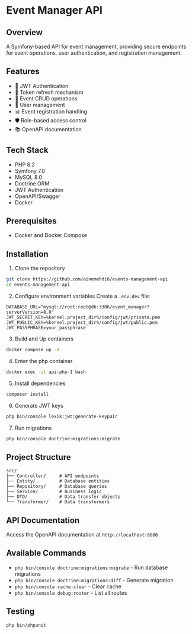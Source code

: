 # Event Manager API

## Overview
A Symfony-based API for event management, providing secure endpoints for event operations, user authentication, and registration management.

## Features
- 🔐 JWT Authentication
- 🔄 Token refresh mechanism
- 📝 Event CRUD operations
- 👥 User management
- 📊 Event registration handling
- 🛡️ Role-based access control
- 📚 OpenAPI documentation

## Tech Stack
- PHP 8.2
- Symfony 7.0
- MySQL 8.0
- Doctrine ORM
- JWT Authentication
- OpenAPI/Swagger
- Docker

## Prerequisites
- Docker and Docker Compose

## Installation

1. Clone the repository
```bash
git clone https://github.com/ainemehdi6/events-management-api
cd events-management-api
```

2. Configure environment variables
   Create a `.env.dev` file:
```env
DATABASE_URL="mysql://root:root@db:3306/event_manager?serverVersion=8.0"
JWT_SECRET_KEY=%kernel.project_dir%/config/jwt/private.pem
JWT_PUBLIC_KEY=%kernel.project_dir%/config/jwt/public.pem
JWT_PASSPHRASE=your_passphrase
```

3. Build and Up containers
```bash
docker compose up -d
```

4. Enter the php container
```bash
docker exec -it api-php-1 bash
```

5. Install dependencies
```bash
composer install
```

6. Generate JWT keys
```bash
php bin/console lexik:jwt:generate-keypair
```

7. Run migrations
```bash
php bin/console doctrine:migrations:migrate
```

## Project Structure
```
src/
├── Controller/     # API endpoints
├── Entity/         # Database entities
├── Repository/     # Database queries
├── Service/        # Business logic
├── DTO/            # Data transfer objects
└── Transformer/    # Data transformers
```

## API Documentation
Access the OpenAPI documentation at `http://localhost:8080`

## Available Commands
- `php bin/console doctrine:migrations:migrate` - Run database migrations
- `php bin/console doctrine:migrations:diff` - Generate migration
- `php bin/console cache:clear` - Clear cache
- `php bin/console debug:router` - List all routes

## Testing
```bash
php bin/phpunit
```